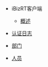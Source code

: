 * iBizRT客户端
  * [概述](client/iBizRTClient/iBizRTClient#概述)

* [认证日志](client/iBizRTClient/declient/AuthLog#AuthLog)
* [部门](client/iBizRTClient/declient/SysDepartment#SysDepartment)
* [人员](client/iBizRTClient/declient/SysEmployee#SysEmployee)
